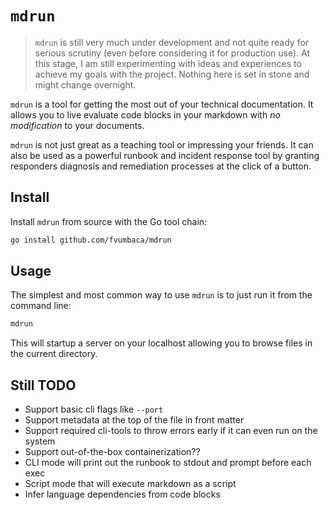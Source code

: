 # `mdrun`

> `mdrun` is still very much  under development and not quite ready for serious
scrutiny (even before considering it for production use). At this stage, I am
still experimenting with ideas and experiences to achieve my goals with the
project. Nothing here is set in stone and might change overnight.

`mdrun` is a tool for getting the most out of your technical documentation. It
allows you to live evaluate code blocks in your markdown with _no modification_
to your documents.

`mdrun` is not just great as a teaching tool or impressing your friends. It can
also be used as a powerful runbook and incident response tool by granting
responders diagnosis and remediation processes at the click of a button.


## Install

Install `mdrun` from source with the Go tool chain:

```sh
go install github.com/fvumbaca/mdrun
```

## Usage

The simplest and most common way to use `mdrun` is to just run it from the command line:

```sh
mdrun
```

This will startup a server on your localhost allowing you to browse files in
the current directory.

## Still TODO

- Support basic cli flags like `--port`
- Support metadata at the top of the file in front matter
- Support required cli-tools to throw errors early if it can even run on the
system
- Support out-of-the-box containerization??
- CLI mode will print out the runbook to stdout and prompt before each exec
- Script mode that will execute markdown as a script
- Infer language dependencies from code blocks
